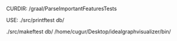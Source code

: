 CURDIR: /graal/ParseImportantFeaturesTests

USE:
./src/printftest db/

./src/makeftest db/ /home/cugur/Desktop/idealgraphvisualizer/bin/
